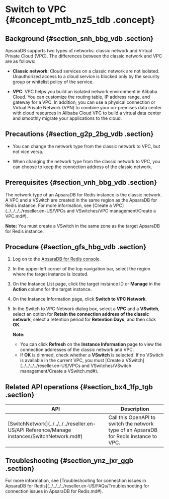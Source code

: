 # Switch to VPC {#concept_mtb_nz5_tdb .concept}

## Background {#section_snh_bbg_vdb .section}

ApsaraDB supports two types of networks: classic network and Virtual Private Cloud \(VPC\). The differences between the classic network and VPC are as follows:

-   **Classic network**: Cloud services on a classic network are not isolated. Unauthorized access to a cloud service is blocked only by the security group or whitelist policy of the service.

-   **VPC**: VPC helps you build an isolated network environment in Alibaba Cloud. You can customize the routing table, IP address range, and gateway for a VPC. In addition, you can use a physical connection or Virtual Private Network \(VPN\) to combine your on-premises data center with cloud resources in Alibaba Cloud VPC to build a virtual data center and smoothly migrate your applications to the cloud.


## Precautions {#section_g2p_2bg_vdb .section}

-   You can change the network type from the classic network to VPC, but not vice versa.

-   When changing the network type from the classic network to VPC, you can choose to keep the connection address of the classic network.


## Prerequisites {#section_vnh_bbg_vdb .section}

The network type of an ApsaraDB for Redis instance is the classic network. A VPC and a VSwitch are created in the same region as the ApsaraDB for Redis instance. For more information, see [Create a VPC](../../../../reseller.en-US/VPCs and VSwitches/VPC management/Create a VPC.md#).

**Note:** You must create a VSwitch in the same zone as the target ApsaraDB for Redis instance.

## Procedure {#section_gfs_hbg_vdb .section}

1.  Log on to the [ApsaraDB for Redis console](https://partners-intl.console.aliyun.com/#/kvstore).
2.  In the upper-left corner of the top navigation bar, select the region where the target instance is located.
3.  On the Instance List page, click the target instance ID or **Manage** in the **Action** column for the target instance.
4.  On the Instance Information page, click **Switch to VPC Network**.
5.  In the Switch to VPC Network dialog box, select a **VPC** and a **VSwitch**, select an option for **Retain the connection address of the classic network**, select a retention period for **Retention Days**, and then click **OK**.

    **Note:** 

    -   You can click **Refresh** on the **Instance Information** page to view the connection addresses of the classic network and VPC.
    -   If **OK** is dimmed, check whether a **VSwitch** is selected. If no VSwitch is available in the current VPC, you must [Create a VSwitch](../../../../reseller.en-US/VPCs and VSwitches/VSwitch management/Create a VSwitch.md#).

## Related API operations {#section_bx4_1fp_tgb .section}

|API|Description|
|---|-----------|
|[SwitchNetwork](../../../../reseller.en-US/API Reference/Manage instances/SwitchNetwork.md#)|Call this OpenAPI to switch the network type of an ApsaraDB for Redis instance to VPC.|

## Troubleshooting {#section_ynz_jxr_ggb .section}

For more information, see [Troubleshooting for connection issues in ApsaraDB for Redis](../../../../reseller.en-US/FAQs/Troubleshooting for connection issues in ApsaraDB for Redis.md#).

